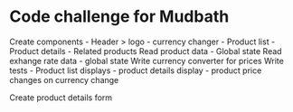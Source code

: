 # Code challenge for Mudbath

Create components
    - Header > logo
        - currency changer
    - Product list
    - Product details
    - Related products
Read product data - Global state
Read exhange rate data - global state
Write currency converter for prices
Write tests
    - Product list displays
    - product details display
    - product price changes on currency change


Create product details form
